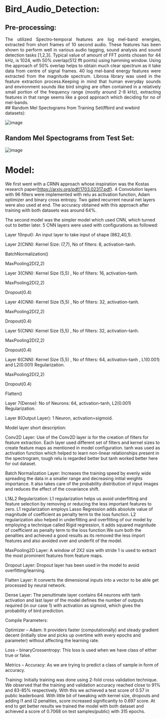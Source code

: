 # Bird_Audio_Detection:

## Pre-processing:
<div style="text-align: justify"> 
The utilized Spectro-temporal features are log mel-band energies, extracted from short frames of 10 second audio. These features has been shown to perform well in various
audio tagging, sound analysis and sound detection tasks [1,2,3]. Typical value of amount of FFT points chosen for 44 kHz, is 1024, with 50% overlap(512 fft points) using 
hamming window. Using the approach of 50% overlap helps to obtain much clear spectrum as it take data from centre of signal frames. 40 log mel-band energy features were 
extracted from the magnitude spectrum. Librosa library was used in the feature extraction process.Keeping in mind that human everyday sounds and environment sounds like bird 
singing are often contained in a relatively small portion of the frequency range (mostly around 2-8 kHz), extracting features in that range seems like a good approach which 
deciding for no of mel-bands.
</div>
## Random Mel Spectograms from Training Set(ffbird and wwbird datasets):

![image](https://user-images.githubusercontent.com/42828760/102864316-9ac10680-443c-11eb-8081-6a7e8edc59dd.png)

## Random Mel Spectograms from Test Set:

![image](https://user-images.githubusercontent.com/42828760/102864450-d1971c80-443c-11eb-9d91-63f1d5e3b742.png)


# Model:
We first went with a CRNN approach whose inspiration was the Kostas research paper(https://arxiv.org/pdf/1703.02317.pdf). 4 Convolution layers with 96 filters were implemented with relu as activation function, Adam optimizer and binary cross entropy. Two gated recurrent neural net layers were also used at end. The accuracy obtained with this approach after training with both datasets was around 64%. 

The second model was the simpler model which used CNN, which turned out to better later. 5 CNN layers were used with configurations as followed: 

Layer 1(Input): An input layer to take input of shape (862,40,1). 

Layer 2(CNN): Kernel Size: (7,7), No of filters: 8, activation-tanh. 

BatchNormalization() 

MaxPooling2D(2,2) 

Layer 3(CNN): Kernel Size (5,5) , No of filters: 16, activation-tanh. 

MaxPooling2D(2,2) 

Dropout(0.4) 

Layer 4(CNN): Kernel Size (5,5) , No of filters: 32, activation-tanh. 

MaxPooling2D(2,2) 

Dropout(0.4) 

Layer 5(CNN): Kernel Size (5,5) , No of filters: 32, activation-tanh. 

MaxPooling2D(2,2) 

Dropout(0.4) 

Layer 6(CNN): Kernel Size (5,5) , No of filters: 64, activation-tanh , L1(0.001) and L2(0.001) Regularization. 

MaxPooling2D(2,2) 

Dropout(0.4) 

Flatten() 

Layer 7(Dense): No of Neurons: 64, activation-tanh, L2(0.001) Regularization.  

Layer 8(Output Layer): 1 Neuron, activation=sigmoid. 

 

Model layer short description: 

Conv2D Layer: Use of the Conv2D layer is for the creation of filters for feature extraction. Each layer used different set of filters and kernel sizes to create feature maps as mentioned in model configuration. tanh was used as activation function which helped to learn non-linear relationships present in the spectrogram, tough relu is regarded better but tanh worked better here for out dataset. 

Batch Normalization Layer: Increases the training speed by evenly wide spreading the data in a smaller range and decreasing initial weights importance.  It also takes care of the probability distribution of input images and reduces the effect of the covariance shift.  

L1&L2 Regularization: L1 regularization helps us avoid underfitting and feature selection by removing or reducing the less important features to zero. L1 regularization employs Lasso Regression adds absolute value of magnitude of coefficient as penalty term to the loss function. L2 regularization also helped in underfitting and overfitting of our model by employing a technique called Rigid regression, it adds squared magnitude of coefficient as penalty term to the loss function.We  sum  both the penalties and achieved a good results as its removed the less import features and also avoided over and underfit of the model.  

MaxPooling2D Layer: A window of 2X2 size with stride 1 is used to extract the most prominent features from feature maps.  

Dropout Layer: Dropout layer has been used in the model to avoid overfitting/learning.  

Flatten Layer: It converts the dimensional inputs into a vector to be able get processed by neural network.  

Dense Layer: The penultimate layer contains 64 neurons with tanh activation and last layer of the model defines the number of outputs required (in our case 1) with activation as sigmoid, which gives the probability of bird prediction. 

Compile Parameters: 

Optimizer – Adam: It providers faster (computationally) and steady gradient decent (initially slow and picks up overtime with every epochs and parameter) without affecting the learning rate.  

Loss – binaryCrossentropy: This loss is used when we have class of either true or false. 

Metrics – Accuracy: As we are trying to predict a class of sample in form of accuracy. 

Training: Initially training was done using 2-fold cross validation technique. We observed that the training and validation accuracy reached close to  91% and 83-85% respectively. With this we achieved a test score of 0.57 in public leaderboard. With little bit of tweaking with kernel size, dropouts and adding l1 and l2 penalties, score increased significantly to 0.697 score. At end to get better results we trained the model with both dataset and achieved a score of 0.7068 on test samples(public) with 315 epochs.  
